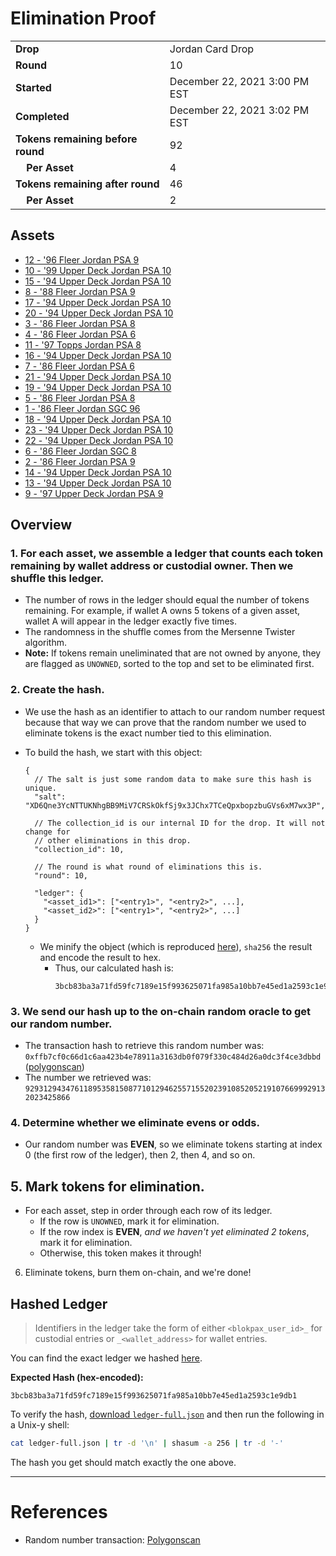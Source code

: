 # Elimination Proof

|||
|---|---|
| **Drop** | Jordan Card Drop |
| **Round** | 10 |
| **Started** | December 22, 2021 3:00 PM EST |
| **Completed** | December 22, 2021 3:02 PM EST |
| **Tokens remaining before round** | 92 |
| **&nbsp;&nbsp;&nbsp;&nbsp;Per Asset** | 4 |
| **Tokens remaining after round** | 46 |
| **&nbsp;&nbsp;&nbsp;&nbsp;Per Asset** | 2 |

## Assets

- [12 - &#039;96 Fleer Jordan PSA 9](asset-393.md)
- [10 - &#039;99 Upper Deck Jordan PSA 10](asset-394.md)
- [15 - &#039;94 Upper Deck Jordan PSA 10](asset-395.md)
- [8 - &#039;88 Fleer Jordan PSA 9](asset-396.md)
- [17 - &#039;94 Upper Deck Jordan PSA 10](asset-397.md)
- [20 - &#039;94 Upper Deck Jordan PSA 10](asset-398.md)
- [3 - &#039;86 Fleer Jordan PSA 8](asset-399.md)
- [4 - &#039;86 Fleer Jordan PSA 6](asset-400.md)
- [11 - &#039;97 Topps Jordan PSA 8](asset-401.md)
- [16 - &#039;94 Upper Deck Jordan PSA 10](asset-402.md)
- [7 - &#039;86 Fleer Jordan PSA 6](asset-403.md)
- [21 - &#039;94 Upper Deck Jordan PSA 10](asset-404.md)
- [19 - &#039;94 Upper Deck Jordan PSA 10](asset-405.md)
- [5 - &#039;86 Fleer Jordan PSA 8](asset-406.md)
- [1 - &#039;86 Fleer Jordan SGC 96](asset-407.md)
- [18 - &#039;94 Upper Deck Jordan PSA 10](asset-408.md)
- [23 - &#039;94 Upper Deck Jordan PSA 10](asset-409.md)
- [22 - &#039;94 Upper Deck Jordan PSA 10](asset-410.md)
- [6 - &#039;86 Fleer Jordan SGC 8](asset-411.md)
- [2 - &#039;86 Fleer Jordan PSA 9](asset-412.md)
- [14 - &#039;94 Upper Deck Jordan PSA 10](asset-413.md)
- [13 - &#039;94 Upper Deck Jordan PSA 10](asset-414.md)
- [9 - &#039;97 Upper Deck Jordan PSA 9](asset-415.md)

## Overview

### 1. For each asset, we assemble a ledger that counts each token remaining by wallet address or custodial owner. Then we shuffle this ledger.
- The number of rows in the ledger should equal the number of tokens remaining. For example, if wallet A owns 5 tokens of a given asset, wallet A will appear in the ledger exactly five times.
- The randomness in the shuffle comes from the Mersenne Twister algorithm.
- **Note:** If tokens remain uneliminated that are not owned by anyone, they are flagged as `UNOWNED`, sorted to the top and set to be eliminated first.

### 2. Create the hash.
- We use the hash as an identifier to attach to our random number request because that way we can prove that the random number we used to eliminate tokens is the exact number tied to this elimination.
- To build the hash, we start with this object:
  ```jsonc
  {
    // The salt is just some random data to make sure this hash is unique.
    "salt": "XD6Qne3YcNTTUKNhgBB9MiV7CRSkOkfSj9x3JChx7TCeQpxbopzbuGVs6xM7wx3P",

    // The collection_id is our internal ID for the drop. It will not change for
    // other eliminations in this drop.
    "collection_id": 10,

    // The round is what round of eliminations this is.
    "round": 10,

    "ledger": {
      "<asset_id1>": ["<entry1>", "<entry2>", ...],
      "<asset_id2>": ["<entry1>", "<entry2>", ...]
    }
  }
  ```

  - We minify the object (which is reproduced [here][ledger_full]), `sha256` the result and encode the result to hex.
    - Thus, our calculated hash is:
      ```plain
      3bcb83ba3a71fd59fc7189e15f993625071fa985a10bb7e45ed1a2593c1e9db1
      ```

### 3. We send our hash up to the on-chain random oracle to get our random number.
  - The transaction hash to retrieve this random number was: `0xffb7cf0c66d1c6aa423b4e78911a3163db0f079f330c484d26a0dc3f4ce3dbbd` ([polygonscan][random_txn])
  - The number we retrieved was: `92931294347611895358150877101294625571552023910852052191076699929132023425866`

### 4. Determine whether we eliminate evens or odds.
  
  - Our random number was **EVEN**, so we eliminate tokens starting at index 0 (the first row of the ledger), then 2, then 4, and so on.
  
## 5. Mark tokens for elimination.
  - For each asset, step in order through each row of its ledger.
    - If the row is `UNOWNED`, mark it for elimination.
    - If the row index is **EVEN**, _and we haven't yet eliminated 2 tokens_, mark it for elimination.
    - Otherwise, this token makes it through!

6. Eliminate tokens, burn them on-chain, and we're done!

## Hashed Ledger

> Identifiers in the ledger take the form of either `<blokpax_user_id>_` for custodial entries or `_<wallet_address>` for wallet entries.

You can find the exact ledger we hashed [here][ledger_full].

**Expected Hash (hex-encoded):**
```
3bcb83ba3a71fd59fc7189e15f993625071fa985a10bb7e45ed1a2593c1e9db1
```

To verify the hash, [download `ledger-full.json`][ledger_full] and then run the following in a Unix-y shell:

```bash
cat ledger-full.json | tr -d '\n' | shasum -a 256 | tr -d '-'
```

The hash you get should match exactly the one above.

---

# References

- Random number transaction: [Polygonscan][random_txn]

[random_txn]: https://polygonscan.com/tx/0xffb7cf0c66d1c6aa423b4e78911a3163db0f079f330c484d26a0dc3f4ce3dbbd
[ledger_full]: ledger-full.json
